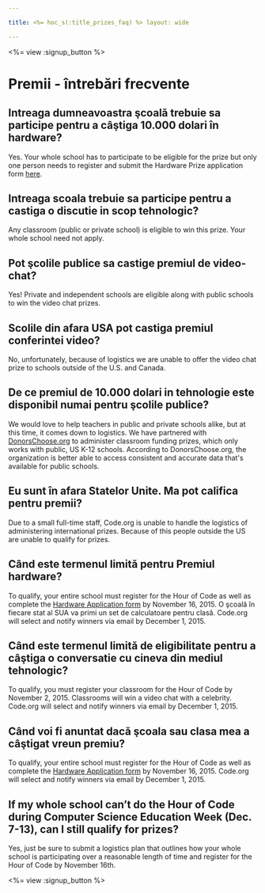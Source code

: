 ```yaml
---

title: <%= hoc_s(:title_prizes_faq) %> layout: wide

---
```


<%= view :signup_button %>

# Premii - întrebări frecvente

## Intreaga dumneavoastra şcoală trebuie sa participe pentru a câştiga 10.000 dolari în hardware?

Yes. Your whole school has to participate to be eligible for the prize but only one person needs to register and submit the Hardware Prize application form [here](<%= resolve_url('/prizes') %>).

## Intreaga scoala trebuie sa participe pentru a castiga o discutie in scop tehnologic?

Any classroom (public or private school) is eligible to win this prize. Your whole school need not apply.

## Pot şcolile publice sa castige premiul de video-chat?

Yes! Private and independent schools are eligible along with public schools to win the video chat prizes.

## Scolile din afara USA pot castiga premiul conferintei video?

No, unfortunately, because of logistics we are unable to offer the video chat prize to schools outside of the U.S. and Canada.

## De ce premiul de 10.000 dolari in tehnologie este disponibil numai pentru şcolile publice?

We would love to help teachers in public and private schools alike, but at this time, it comes down to logistics. We have partnered with [DonorsChoose.org](http://donorschoose.org) to administer classroom funding prizes, which only works with public, US K-12 schools. According to DonorsChoose.org, the organization is better able to access consistent and accurate data that's available for public schools.

## Eu sunt în afara Statelor Unite. Ma pot califica pentru premii?

Due to a small full-time staff, Code.org is unable to handle the logistics of administering international prizes. Because of this people outside the US are unable to qualify for prizes.

## Când este termenul limită pentru Premiul hardware?

To qualify, your entire school must register for the Hour of Code as well as complete the [Hardware Application form](<%= resolve_url('/prizes') %>) by November 16, 2015. O şcoală în fiecare stat al SUA va primi un set de calculatoare pentru clasă. Code.org will select and notify winners via email by December 1, 2015.

## Când este termenul limită de eligibilitate pentru a câştiga o conversatie cu cineva din mediul tehnologic?

To qualify, you must register your classroom for the Hour of Code by November 2, 2015. Classrooms will win a video chat with a celebrity. Code.org will select and notify winners via email by December 1, 2015.

## Când voi fi anuntat dacă şcoala sau clasa mea a câştigat vreun premiu?

To qualify, your entire school must register for the Hour of Code as well as complete the [Hardware Application form](<%= resolve_url('/prizes') %>) by November 16, 2015. Code.org will select and notify winners via email by December 1, 2015.

## If my whole school can’t do the Hour of Code during Computer Science Education Week (Dec. 7-13), can I still qualify for prizes?

Yes, just be sure to submit a logistics plan that outlines how your whole school is participating over a reasonable length of time and register for the Hour of Code by November 16th.

<%= view :signup_button %>
